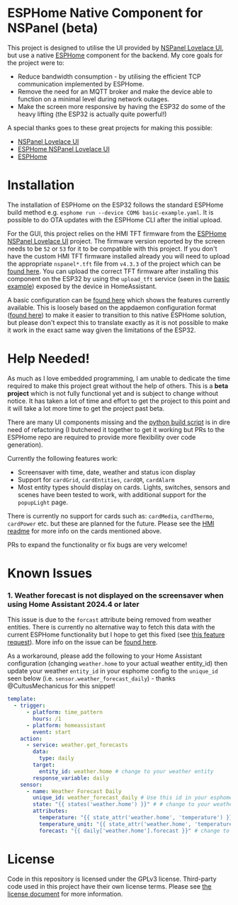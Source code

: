 # ESPHome Native Component for NSPanel (beta)

This project is designed to utilise the UI provided by [NSPanel Lovelace UI](https://github.com/joBr99/nspanel-lovelace-ui), but use a native [ESPHome](https://github.com/esphome/esphome) component for the backend. My core goals for the project were to:
- Reduce bandwidth consumption - by utilising the efficient TCP communication implemented by ESPHome.
- Remove the need for an MQTT broker and make the device able to function on a minimal level during network outages.
- Make the screen more responsive by having the ESP32 do some of the heavy lifting (the ESP32 is actually quite powerful!)

A special thanks goes to these great projects for making this possible:
- [NSPanel Lovelace UI](https://github.com/joBr99/nspanel-lovelace-ui)
- [ESPHome NSPanel Lovelace UI](https://github.com/sairon/esphome-nspanel-lovelace-ui)
- [ESPHome](https://github.com/esphome/esphome)

# Installation

The installation of ESPHome on the ESP32 follows the standard ESPHome build method e.g. `esphome run --device COM6 basic-example.yaml`. It is possible to do OTA updates with the ESPHome CLI after the initial upload.

For the GUI, this project relies on the HMI TFT firmware from the [ESPHome NSPanel Lovelace UI](https://github.com/sairon/esphome-nspanel-lovelace-ui) project. 
The firmware version reported by the screen needs to be `52` or `53` for it to be compatible with this project.
If you don't have the custom HMI TFT firmware installed already you will need to upload the appropriate `nspanel*.tft` file from `v4.3.3` of the project which can be [found here](https://github.com/joBr99/nspanel-lovelace-ui/tree/v4.3.3/HMI). You can upload the correct TFT firmware after installing this component on the ESP32 by using the `upload_tft` service (seen in the [basic example](basic-example.yaml#L139)) exposed by the device in HomeAssistant.

A basic configuration can be [found here](basic-example.yaml) which shows the features currently available. This is loosely based on the appdaemon configuration format ([found here](https://github.com/joBr99/nspanel-lovelace-ui/blob/v4.3.3/appdaemon/apps-simple.yaml)) to make it easier to transition to this native ESPHome solution, but please don't expect this to translate exactly as it is not possible to make it work in the exact same way given the limitations of the ESP32.

# Help Needed!

As much as I love embedded programming, I am unable to dedicate the time required to make this project great without the help of others.
This is a **beta project** which is not fully functional yet and is subject to change without notice. It has taken a lot of time and effort to get the project to this point and it will take a lot more time to get the project past beta.

There are many UI components missing and the [python build script](components/nspanel_lovelace/__init__.py) is in dire need of refactoring (I butchered it together to get it working but PRs to the ESPHome repo are required to provide more flexibility over code generation).

Currently the following features work:
- Screensaver with time, date, weather and status icon display
- Support for `cardGrid`, `cardEntities`, `cardQR`, `cardAlarm`
- Most entity types should display on cards. Lights, switches, sensors and scenes have been tested to work, with additional support for the `popupLight` page.

There is currently no support for cards such as: `cardMedia`, `cardThermo`, `cardPower` etc. but these are planned for the future.
Please see the [HMI readme](https://github.com/joBr99/nspanel-lovelace-ui/tree/main/HMI) for more info on the cards mentioned above.

PRs to expand the functionality or fix bugs are very welcome!

# Known Issues

### 1. Weather forecast is not displayed on the screensaver when using Home Assistant 2024.4 or later

This issue is due to the `forcast` attribute being removed from weather entities. There is currently no alternative way to fetch this data with the current ESPHome functionality but I hope to get this fixed (see [this feature request](https://github.com/esphome/feature-requests/issues/2703)).
More info on the issue can be [found here](https://github.com/olicooper/esphome-nspanel-lovelace-native/issues/8).

As a workaround, please add the following to your Home Assistant configuration (changing `weather.home` to your actual weather entity_id) then update your weather `entity_id` in your esphome config to the `unique_id` seen below (i.e. `sensor.weather_forecast_daily`) - thanks @CultusMechanicus for this snippet!
```yaml
template:
  - trigger:
      - platform: time_pattern
        hours: /1
      - platform: homeassistant
        event: start
    action:
      - service: weather.get_forecasts
        data:
          type: daily
        target:
          entity_id: weather.home # change to your weather entity
        response_variable: daily
    sensor:
      - name: Weather Forecast Daily
        unique_id: weather_forecast_daily # Use this id in your esphome config (screensaver -> weather -> entity_id)
        state: "{{ states('weather.home') }}" # # change to your weather entity in this line
        attributes:
          temperature: "{{ state_attr('weather.home', 'temperature') }}" # change to your weather entity
          temperature_unit: "{{ state_attr('weather.home', 'temperature_unit') }}" # change to your weather entity
          forecast: "{{ daily['weather.home'].forecast }}" # change to your weather entity
```

# License

Code in this repository is licensed under the GPLv3 license. Third-party code used in this project have their own license terms. Please see [the license document](LICENSE) for more information.